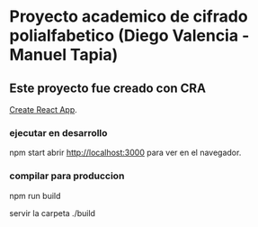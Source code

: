 # Proyecto academico de cifrado polialfabetico (Diego Valencia - Manuel Tapia)

## Este proyecto fue creado con CRA

[Create React App](https://github.com/facebook/create-react-app).

### ejecutar en desarrollo

npm start
abrir [http://localhost:3000](http://localhost:3000) para ver en el navegador.

### compilar para produccion

npm run build

servir la carpeta ./build
